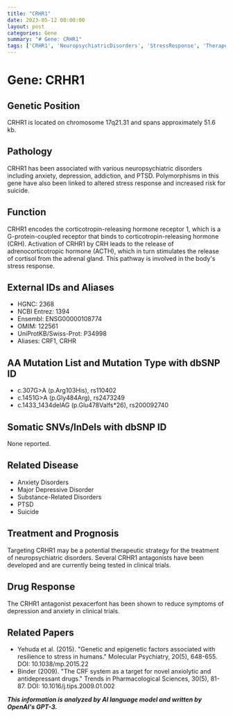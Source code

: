 ```yaml
---
title: "CRHR1"
date: 2023-05-12 00:00:00
layout: post
categories: Gene
summary: "# Gene: CRHR1"
tags: ['CRHR1', 'NeuropsychiatricDisorders', 'StressResponse', 'TherapeuticTarget', 'ClinicalTrials', 'Pexacerfont', 'Anxiety', 'Depression']
---
```


# Gene: CRHR1

## Genetic Position
CRHR1 is located on chromosome 17q21.31 and spans approximately 51.6 kb.

## Pathology
CRHR1 has been associated with various neuropsychiatric disorders including anxiety, depression, addiction, and PTSD. Polymorphisms in this gene have also been linked to altered stress response and increased risk for suicide.

## Function
CRHR1 encodes the corticotropin-releasing hormone receptor 1, which is a G-protein-coupled receptor that binds to corticotropin-releasing hormone (CRH). Activation of CRHR1 by CRH leads to the release of adrenocorticotropic hormone (ACTH), which in turn stimulates the release of cortisol from the adrenal gland. This pathway is involved in the body's stress response.

## External IDs and Aliases
- HGNC: 2368
- NCBI Entrez: 1394
- Ensembl: ENSG00000108774
- OMIM: 122561
- UniProtKB/Swiss-Prot: P34998
- Aliases: CRF1, CRHR

## AA Mutation List and Mutation Type with dbSNP ID
- c.307G>A (p.Arg103His), rs110402
- c.1451G>A (p.Gly484Arg), rs2473249
- c.1433_1434delAG (p.Glu478Valfs*26), rs200092740

## Somatic SNVs/InDels with dbSNP ID
None reported.

## Related Disease
- Anxiety Disorders
- Major Depressive Disorder
- Substance-Related Disorders
- PTSD
- Suicide

## Treatment and Prognosis
Targeting CRHR1 may be a potential therapeutic strategy for the treatment of neuropsychiatric disorders. Several CRHR1 antagonists have been developed and are currently being tested in clinical trials.

## Drug Response
The CRHR1 antagonist pexacerfont has been shown to reduce symptoms of depression and anxiety in clinical trials.

## Related Papers
- Yehuda et al. (2015). "Genetic and epigenetic factors associated with resilience to stress in humans." Molecular Psychiatry, 20(5), 648-655. DOI: 10.1038/mp.2015.22
- Binder (2009). "The CRF system as a target for novel anxiolytic and antidepressant drugs." Trends in Pharmacological Sciences, 30(5), 81-87. DOI: 10.1016/j.tips.2009.01.002

**_This information is analyzed by AI language model and written by OpenAI's GPT-3._**